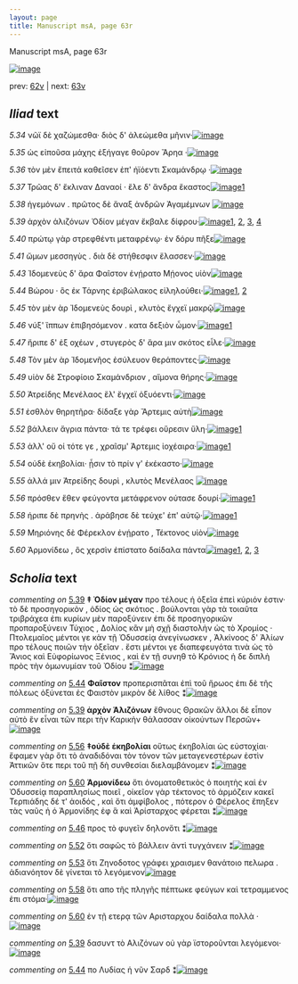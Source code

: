 ```yaml
---
layout: page
title: Manuscript msA, page 63r
---
```


Manuscript msA, page 63r

[![image](http://www.homermultitext.org/iipsrv?OBJ=IIP,1.0&FIF=/project/homer/pyramidal/deepzoom/hmt/vaimg/2017a/VA063RN_0064.tif&WID=100&CVT=JPEG)](http://www.homermultitext.org/ict2/?urn=urn:cite2:hmt:vaimg.2017a:VA063RN_0064)

prev:  [62v](../62v) | next:  [63v](../63v)

## *Iliad* text

*5.34* <a id="5.34"/> νῶϊ δὲ χαζώμεσθα· διὸς δ' ἀλεώμεθα μῆνιν·[![image](http://www.homermultitext.org/iipsrv?OBJ=IIP,1.0&FIF=/project/homer/pyramidal/deepzoom/hmt/vaimg/2017a/VA063RN_0064.tif&RGN=0.174,0.2126,0.447,0.0316&WID=1000&CVT=JPEG)](http://www.homermultitext.org/ict2/?urn=urn:cite2:hmt:vaimg.2017a:VA063RN_0064@0.174,0.2126,0.447,0.0316)

*5.35* <a id="5.35"/> ὡς εἰποῦσα μάχης ἐξήγαγε θοῦρον Ἄρηα ·[![image](http://www.homermultitext.org/iipsrv?OBJ=IIP,1.0&FIF=/project/homer/pyramidal/deepzoom/hmt/vaimg/2017a/VA063RN_0064.tif&RGN=0.178,0.2276,0.402,0.0331&WID=1000&CVT=JPEG)](http://www.homermultitext.org/ict2/?urn=urn:cite2:hmt:vaimg.2017a:VA063RN_0064@0.178,0.2276,0.402,0.0331)

*5.36* <a id="5.36"/> τὸν μὲν ἔπειτά καθεῖσεν ἐπ' ἠϊόεντι Σκαμάνδρῳ ·[![image](http://www.homermultitext.org/iipsrv?OBJ=IIP,1.0&FIF=/project/homer/pyramidal/deepzoom/hmt/vaimg/2017a/VA063RN_0064.tif&RGN=0.177,0.2487,0.462,0.0285&WID=1000&CVT=JPEG)](http://www.homermultitext.org/ict2/?urn=urn:cite2:hmt:vaimg.2017a:VA063RN_0064@0.177,0.2487,0.462,0.0285)

*5.37* <a id="5.37"/> Τρῶας δ' ἔκλιναν Δαναοί · ἕλε δ' ἄνδρα ἕκαστος[![image](http://www.homermultitext.org/iipsrv?OBJ=IIP,1.0&FIF=/project/homer/pyramidal/deepzoom/hmt/vaimg/2017a/VA063RN_0064.tif&RGN=0.162,0.266,0.46,0.0331&WID=1000&CVT=JPEG)](http://www.homermultitext.org/ict2/?urn=urn:cite2:hmt:vaimg.2017a:VA063RN_0064@0.162,0.266,0.46,0.0331)[1](#msAim_5.6011)

*5.38* <a id="5.38"/> ἡγεμόνων . πρῶτος δὲ ἄναξ ἀνδρῶν Ἀγαμέμνων 				[![image](http://www.homermultitext.org/iipsrv?OBJ=IIP,1.0&FIF=/project/homer/pyramidal/deepzoom/hmt/vaimg/2017a/VA063RN_0064.tif&RGN=0.178,0.284,0.445,0.0376&WID=1000&CVT=JPEG)](http://www.homermultitext.org/ict2/?urn=urn:cite2:hmt:vaimg.2017a:VA063RN_0064@0.178,0.284,0.445,0.0376)

*5.39* <a id="5.39"/> ἀρχὸν ἁλιζόνων Ὀδίον 					μέγαν ἔκβαλε δίφρου·[![image](http://www.homermultitext.org/iipsrv?OBJ=IIP,1.0&FIF=/project/homer/pyramidal/deepzoom/hmt/vaimg/2017a/VA063RN_0064.tif&RGN=0.179,0.3043,0.417,0.0331&WID=1000&CVT=JPEG)](http://www.homermultitext.org/ict2/?urn=urn:cite2:hmt:vaimg.2017a:VA063RN_0064@0.179,0.3043,0.417,0.0331)[1](#msAint_5.6018), [2](#msAim_5.6012), [3](#msA_5.1014), [4](#msA_5.1016)

*5.40* <a id="5.40"/> πρώτῳ γὰρ στρεφθέντι μεταφρένῳ· ἐν δόρυ πῆξε[![image](http://www.homermultitext.org/iipsrv?OBJ=IIP,1.0&FIF=/project/homer/pyramidal/deepzoom/hmt/vaimg/2017a/VA063RN_0064.tif&RGN=0.174,0.3261,0.448,0.0331&WID=1000&CVT=JPEG)](http://www.homermultitext.org/ict2/?urn=urn:cite2:hmt:vaimg.2017a:VA063RN_0064@0.174,0.3261,0.448,0.0331)

*5.41* <a id="5.41"/> ὤμων μεσσηγὺς . διὰ δὲ στήθεσφιν ἔλασσεν·[![image](http://www.homermultitext.org/iipsrv?OBJ=IIP,1.0&FIF=/project/homer/pyramidal/deepzoom/hmt/vaimg/2017a/VA063RN_0064.tif&RGN=0.174,0.3434,0.422,0.0323&WID=1000&CVT=JPEG)](http://www.homermultitext.org/ict2/?urn=urn:cite2:hmt:vaimg.2017a:VA063RN_0064@0.174,0.3434,0.422,0.0323)

*5.43* <a id="5.43"/> Ἰδομενεὺς δ' ἄρα 						 Φαῖστον ἐνῄρατο Μῄονος υἱὸν[![image](http://www.homermultitext.org/iipsrv?OBJ=IIP,1.0&FIF=/project/homer/pyramidal/deepzoom/hmt/vaimg/2017a/VA063RN_0064.tif&RGN=0.172,0.3621,0.448,0.0346&WID=1000&CVT=JPEG)](http://www.homermultitext.org/ict2/?urn=urn:cite2:hmt:vaimg.2017a:VA063RN_0064@0.172,0.3621,0.448,0.0346)

*5.44* <a id="5.44"/> Βώρου · ὃς ἐκ Τάρνης ἐριβώλακος εἰληλούθει·[![image](http://www.homermultitext.org/iipsrv?OBJ=IIP,1.0&FIF=/project/homer/pyramidal/deepzoom/hmt/vaimg/2017a/VA063RN_0064.tif&RGN=0.175,0.3802,0.43,0.0346&WID=1000&CVT=JPEG)](http://www.homermultitext.org/ict2/?urn=urn:cite2:hmt:vaimg.2017a:VA063RN_0064@0.175,0.3802,0.43,0.0346)[1](#msAint_5.6019), [2](#msA_5.1015)

*5.45* <a id="5.45"/> τὸν μὲν ὰρ Ἰδομενεὺς 					δουρὶ , κλυτὸς ἔγχεϊ μακρῷ[![image](http://www.homermultitext.org/iipsrv?OBJ=IIP,1.0&FIF=/project/homer/pyramidal/deepzoom/hmt/vaimg/2017a/VA063RN_0064.tif&RGN=0.167,0.3989,0.464,0.0301&WID=1000&CVT=JPEG)](http://www.homermultitext.org/ict2/?urn=urn:cite2:hmt:vaimg.2017a:VA063RN_0064@0.167,0.3989,0.464,0.0301)

*5.46* <a id="5.46"/> νύξ' ἵππων ἐπιβησόμενον . κατα δεξιὸν ὦμον·[![image](http://www.homermultitext.org/iipsrv?OBJ=IIP,1.0&FIF=/project/homer/pyramidal/deepzoom/hmt/vaimg/2017a/VA063RN_0064.tif&RGN=0.174,0.4177,0.443,0.0308&WID=1000&CVT=JPEG)](http://www.homermultitext.org/ict2/?urn=urn:cite2:hmt:vaimg.2017a:VA063RN_0064@0.174,0.4177,0.443,0.0308)[1](#msAim_5.6013)

*5.47* <a id="5.47"/> ἤριπε δ' ἐξ οχέων , στυγερὸς δ' ἄρα μιν σκότος εἷλε·[![image](http://www.homermultitext.org/iipsrv?OBJ=IIP,1.0&FIF=/project/homer/pyramidal/deepzoom/hmt/vaimg/2017a/VA063RN_0064.tif&RGN=0.174,0.4335,0.454,0.0338&WID=1000&CVT=JPEG)](http://www.homermultitext.org/ict2/?urn=urn:cite2:hmt:vaimg.2017a:VA063RN_0064@0.174,0.4335,0.454,0.0338)

*5.48* <a id="5.48"/> Τὸν μὲν ὰρ Ἰδομενῆος 					ἐσύλευον θεράποντες·[![image](http://www.homermultitext.org/iipsrv?OBJ=IIP,1.0&FIF=/project/homer/pyramidal/deepzoom/hmt/vaimg/2017a/VA063RN_0064.tif&RGN=0.168,0.4576,0.426,0.0278&WID=1000&CVT=JPEG)](http://www.homermultitext.org/ict2/?urn=urn:cite2:hmt:vaimg.2017a:VA063RN_0064@0.168,0.4576,0.426,0.0278)

*5.49* <a id="5.49"/> υἱὸν δὲ Στροφίοιο 					 Σκαμάνδριον , αἵμονα θήρης·[![image](http://www.homermultitext.org/iipsrv?OBJ=IIP,1.0&FIF=/project/homer/pyramidal/deepzoom/hmt/vaimg/2017a/VA063RN_0064.tif&RGN=0.171,0.4741,0.443,0.0293&WID=1000&CVT=JPEG)](http://www.homermultitext.org/ict2/?urn=urn:cite2:hmt:vaimg.2017a:VA063RN_0064@0.171,0.4741,0.443,0.0293)

*5.50* <a id="5.50"/> Ἀτρείδης Μενέλαος ἕλ' 					ἔγχεϊ ὀξυόεντι·[![image](http://www.homermultitext.org/iipsrv?OBJ=IIP,1.0&FIF=/project/homer/pyramidal/deepzoom/hmt/vaimg/2017a/VA063RN_0064.tif&RGN=0.175,0.4921,0.388,0.0323&WID=1000&CVT=JPEG)](http://www.homermultitext.org/ict2/?urn=urn:cite2:hmt:vaimg.2017a:VA063RN_0064@0.175,0.4921,0.388,0.0323)

*5.51* <a id="5.51"/> ἐσθλὸν θηρητῆρα· δίδαξε γὰρ Ἄρτεμις αὐτὴ[![image](http://www.homermultitext.org/iipsrv?OBJ=IIP,1.0&FIF=/project/homer/pyramidal/deepzoom/hmt/vaimg/2017a/VA063RN_0064.tif&RGN=0.173,0.5064,0.435,0.0361&WID=1000&CVT=JPEG)](http://www.homermultitext.org/ict2/?urn=urn:cite2:hmt:vaimg.2017a:VA063RN_0064@0.173,0.5064,0.435,0.0361)

*5.52* <a id="5.52"/> βάλλειν ἄγρια πάντα· τά τε τρέφει οὔρεσιν ὕλη·[![image](http://www.homermultitext.org/iipsrv?OBJ=IIP,1.0&FIF=/project/homer/pyramidal/deepzoom/hmt/vaimg/2017a/VA063RN_0064.tif&RGN=0.156,0.5297,0.455,0.0316&WID=1000&CVT=JPEG)](http://www.homermultitext.org/ict2/?urn=urn:cite2:hmt:vaimg.2017a:VA063RN_0064@0.156,0.5297,0.455,0.0316)[1](#msAim_5.6014)

*5.53* <a id="5.53"/> ἀλλ' οὔ οἱ τότε γε , χραῖσμ' Άρτεμις ἰοχέαιρα·[![image](http://www.homermultitext.org/iipsrv?OBJ=IIP,1.0&FIF=/project/homer/pyramidal/deepzoom/hmt/vaimg/2017a/VA063RN_0064.tif&RGN=0.171,0.5507,0.418,0.0301&WID=1000&CVT=JPEG)](http://www.homermultitext.org/ict2/?urn=urn:cite2:hmt:vaimg.2017a:VA063RN_0064@0.171,0.5507,0.418,0.0301)[1](#msAim_5.6015)

*5.54* <a id="5.54"/> οὐδὲ ἑκηβολίαι· ᾗσιν τὸ πρίν γ' ἐκέκαστο·[![image](http://www.homermultitext.org/iipsrv?OBJ=IIP,1.0&FIF=/project/homer/pyramidal/deepzoom/hmt/vaimg/2017a/VA063RN_0064.tif&RGN=0.171,0.5733,0.418,0.0301&WID=1000&CVT=JPEG)](http://www.homermultitext.org/ict2/?urn=urn:cite2:hmt:vaimg.2017a:VA063RN_0064@0.171,0.5733,0.418,0.0301)

*5.55* <a id="5.55"/> ἀλλά μιν Ἀτρείδης 					δουρὶ , κλυτὸς Μενέλαος 				[![image](http://www.homermultitext.org/iipsrv?OBJ=IIP,1.0&FIF=/project/homer/pyramidal/deepzoom/hmt/vaimg/2017a/VA063RN_0064.tif&RGN=0.169,0.5928,0.418,0.0301&WID=1000&CVT=JPEG)](http://www.homermultitext.org/ict2/?urn=urn:cite2:hmt:vaimg.2017a:VA063RN_0064@0.169,0.5928,0.418,0.0301)

*5.56* <a id="5.56"/> πρόσθεν ἕθεν φεύγοντα μετάφρενον ούτασε δουρί·[![image](http://www.homermultitext.org/iipsrv?OBJ=IIP,1.0&FIF=/project/homer/pyramidal/deepzoom/hmt/vaimg/2017a/VA063RN_0064.tif&RGN=0.168,0.6146,0.464,0.0301&WID=1000&CVT=JPEG)](http://www.homermultitext.org/ict2/?urn=urn:cite2:hmt:vaimg.2017a:VA063RN_0064@0.168,0.6146,0.464,0.0301)[1](#msA_5.1017)

*5.58* <a id="5.58"/> ήριπε δὲ πρηνὴς . ἀράβησε δὲ τεύχε' ἐπ' αὐτῷ·[![image](http://www.homermultitext.org/iipsrv?OBJ=IIP,1.0&FIF=/project/homer/pyramidal/deepzoom/hmt/vaimg/2017a/VA063RN_0064.tif&RGN=0.171,0.6326,0.451,0.0293&WID=1000&CVT=JPEG)](http://www.homermultitext.org/ict2/?urn=urn:cite2:hmt:vaimg.2017a:VA063RN_0064@0.171,0.6326,0.451,0.0293)[1](#msAim_5.6016)

*5.59* <a id="5.59"/> Μηριόνης δὲ Φέρεκλον ἐνῄρατο , Τέκτονος υἱὸν[![image](http://www.homermultitext.org/iipsrv?OBJ=IIP,1.0&FIF=/project/homer/pyramidal/deepzoom/hmt/vaimg/2017a/VA063RN_0064.tif&RGN=0.175,0.6514,0.451,0.0293&WID=1000&CVT=JPEG)](http://www.homermultitext.org/ict2/?urn=urn:cite2:hmt:vaimg.2017a:VA063RN_0064@0.175,0.6514,0.451,0.0293)

*5.60* <a id="5.60"/> Ἁρμονίδεω , ὃς χερσὶν 					ἐπίστατο δαίδαλα πάντα[![image](http://www.homermultitext.org/iipsrv?OBJ=IIP,1.0&FIF=/project/homer/pyramidal/deepzoom/hmt/vaimg/2017a/VA063RN_0064.tif&RGN=0.172,0.6724,0.457,0.027&WID=1000&CVT=JPEG)](http://www.homermultitext.org/ict2/?urn=urn:cite2:hmt:vaimg.2017a:VA063RN_0064@0.172,0.6724,0.457,0.027)[1](#msAil_5.6020), [2](#msA_5.1018), [3](#msAim_5.6017)

## *Scholia* text

*commenting on* [5.39](#5.39)  <a id="msA_5.1014"/> **‡ Ὀδίον μέγαν** προ τέλους ἡ ὀξεῖα ἐπεὶ κύριόν ἐστιν· τὸ δὲ προσηγορικὸν , ὀδίος ὡς σκότιος . βούλονται γὰρ τὰ τοιαῦτα τριβράχεα ἐπι κυρίων μὲν παροξύνειν ἐπι δὲ προσηγορικῶν προπαροξύνειν Τύχιος , Δολίος κἂν μὴ σχῇ διαστολὴν ὡς τὸ Χρομίος · Πτολεμαῖος μέντοι γε κὰν τῇ Ὀδυσσείᾳ ἀνεγίνωσκεν , Ἀλκίνοος δ' Ἁλίων προ τέλους ποιῶν τὴν ὀξεῖαν . ἔστι μέντοι γε διαπεφευγότα τινὰ ὡς τὸ Ἄνιος καὶ Εὐφορίωνος Ξένιος , καὶ ἐν τῇ συνηθ τὸ Κρόνιος ἡ δε διπλὴ πρὸς τὴν ὁμωνυμίαν τοῦ Ὀδίου ⁑[![image](http://www.homermultitext.org/iipsrv?OBJ=IIP,1.0&FIF=/project/homer/pyramidal/deepzoom/hmt/vaimg/2017a/VA063RN_0064.tif&RGN=0.18275608,0.10318119,0.64038320,0.07413555&WID=1000&CVT=JPEG)](http://www.homermultitext.org/ict2/?urn=urn:cite2:hmt:vaimg.2017a:VA063RN_0064@0.18275608,0.10318119,0.64038320,0.07413555)

*commenting on* [5.44](#5.44)  <a id="msA_5.1015"/> **Φαῖστον** προπερισπᾶται ἐπὶ τοῦ ἥρωος ἐπι δὲ τῆς πόλεως ὀξύνεται ἐς Φαιστὸν μικρὸν δὲ λίθος ⁑[![image](http://www.homermultitext.org/iipsrv?OBJ=IIP,1.0&FIF=/project/homer/pyramidal/deepzoom/hmt/vaimg/2017a/VA063RN_0064.tif&RGN=0.18754606,0.16154910,0.63596168,0.03291840&WID=1000&CVT=JPEG)](http://www.homermultitext.org/ict2/?urn=urn:cite2:hmt:vaimg.2017a:VA063RN_0064@0.18754606,0.16154910,0.63596168,0.03291840)

*commenting on* [5.39](#5.39)  <a id="msA_5.1016"/> **ἀρχὸν Ἁλιζόνων** ἔθνους Θρακῶν ἄλλοι δὲ εἶπον αὐτὸ ἓν εἶναι τῶν περι τὴν Καρικὴν θάλασσαν οἰκούντων Περσῶν+[![image](http://www.homermultitext.org/iipsrv?OBJ=IIP,1.0&FIF=/project/homer/pyramidal/deepzoom/hmt/vaimg/2017a/VA063RN_0064.tif&RGN=0.67207074,0.30926694,0.13411938,0.06445367&WID=1000&CVT=JPEG)](http://www.homermultitext.org/ict2/?urn=urn:cite2:hmt:vaimg.2017a:VA063RN_0064@0.67207074,0.30926694,0.13411938,0.06445367)

*commenting on* [5.56](#5.56)  <a id="msA_5.1017"/> **‡οὐδὲ ἑκηβολίαι** οὕτως ἑκηβολίαι ὡς εὐστοχίαι· ἔφαμεν γὰρ ὅτι τὸ ἀναδιδόναι τὸν τόνον τῶν μεταγενεστέρων ἐστὶν Ἀττικῶν ὅτε περι τοῦ πῇ δὴ συνθεσίαι διελαμβάνομεν ⁑[![image](http://www.homermultitext.org/iipsrv?OBJ=IIP,1.0&FIF=/project/homer/pyramidal/deepzoom/hmt/vaimg/2017a/VA063RN_0064.tif&RGN=0.16212233,0.71673582,0.64848931,0.03540802&WID=1000&CVT=JPEG)](http://www.homermultitext.org/ict2/?urn=urn:cite2:hmt:vaimg.2017a:VA063RN_0064@0.16212233,0.71673582,0.64848931,0.03540802)

*commenting on* [5.60](#5.60)  <a id="msA_5.1018"/> **Ἁρμονίδεω** ὅτι ὀνοματοθετικὸς ὁ ποιητὴς καὶ ἐν Ὀδυσσείᾳ παραπλησίως ποιεῖ , οἰκεῖον γὰρ τέκτονος τὸ ἁρμόζειν κακεῖ Τερπιάδης δέ τ' ἀοιδός , καὶ ὅτι ἀμφίβολος , πότερον ὁ Φέρελος ἔπηξεν τὰς ναῦς ἠ ὁ Ἁρμονίδης ἐφ ἃ καὶ Ἀρίσταρχος φέρεται ⁑[![image](http://www.homermultitext.org/iipsrv?OBJ=IIP,1.0&FIF=/project/homer/pyramidal/deepzoom/hmt/vaimg/2017a/VA063RN_0064.tif&RGN=0.16654385,0.73499308,0.63448784,0.05089903&WID=1000&CVT=JPEG)](http://www.homermultitext.org/ict2/?urn=urn:cite2:hmt:vaimg.2017a:VA063RN_0064@0.16654385,0.73499308,0.63448784,0.05089903)

*commenting on* [5.46](#5.46)  <a id="msAim_5.6013.comment"/> προς τὸ φυγεῖν δηλονὅτι ⁑[![image](http://www.homermultitext.org/iipsrv?OBJ=IIP,1.0&FIF=/project/homer/pyramidal/deepzoom/hmt/vaimg/2017a/VA063RN_0064.tif&RGN=0.61201179,0.41825726,0.06263817,0.02683264&WID=1000&CVT=JPEG)](http://www.homermultitext.org/ict2/?urn=urn:cite2:hmt:vaimg.2017a:VA063RN_0064@0.61201179,0.41825726,0.06263817,0.02683264)

*commenting on* [5.52](#5.52)  <a id="msAim_5.6014.comment"/> ὅτι σαφῶς τὸ βάλλειν ἀντὶ τυγχάνειν ⁑[![image](http://www.homermultitext.org/iipsrv?OBJ=IIP,1.0&FIF=/project/homer/pyramidal/deepzoom/hmt/vaimg/2017a/VA063RN_0064.tif&RGN=0.60464259,0.53748271,0.07774503,0.02627939&WID=1000&CVT=JPEG)](http://www.homermultitext.org/ict2/?urn=urn:cite2:hmt:vaimg.2017a:VA063RN_0064@0.60464259,0.53748271,0.07774503,0.02627939)

*commenting on* [5.53](#5.53)  <a id="msAim_5.6015.comment"/> ὅτι Ζηνοδοτος γράφει χραισμεν θανάτοιο πελωρα . ἀδιανόητον δὲ γίνεται τὸ λεγόμενον[![image](http://www.homermultitext.org/iipsrv?OBJ=IIP,1.0&FIF=/project/homer/pyramidal/deepzoom/hmt/vaimg/2017a/VA063RN_0064.tif&RGN=0.59874724,0.55988935,0.08548268,0.04315353&WID=1000&CVT=JPEG)](http://www.homermultitext.org/ict2/?urn=urn:cite2:hmt:vaimg.2017a:VA063RN_0064@0.59874724,0.55988935,0.08548268,0.04315353)

*commenting on* [5.58](#5.58)  <a id="msAim_5.6016.comment"/> ὅτι απο τῆς πληγῆς πέπτωκε φεύγων καὶ τετραμμενος ἐπι στόμα·[![image](http://www.homermultitext.org/iipsrv?OBJ=IIP,1.0&FIF=/project/homer/pyramidal/deepzoom/hmt/vaimg/2017a/VA063RN_0064.tif&RGN=0.62527634,0.62932227,0.06411201,0.03900415&WID=1000&CVT=JPEG)](http://www.homermultitext.org/ict2/?urn=urn:cite2:hmt:vaimg.2017a:VA063RN_0064@0.62527634,0.62932227,0.06411201,0.03900415)

*commenting on* [5.60](#5.60)  <a id="msAim_5.6017.comment"/> ἐν τῇ ετερᾳ τῶν Αρισταρχου δαίδαλα πολλὰ ·[![image](http://www.homermultitext.org/iipsrv?OBJ=IIP,1.0&FIF=/project/homer/pyramidal/deepzoom/hmt/vaimg/2017a/VA063RN_0064.tif&RGN=0.62896094,0.67219917,0.05158438,0.02904564&WID=1000&CVT=JPEG)](http://www.homermultitext.org/ict2/?urn=urn:cite2:hmt:vaimg.2017a:VA063RN_0064@0.62896094,0.67219917,0.05158438,0.02904564)

*commenting on* [5.39](#5.39)  <a id="msAint_5.6018.comment"/> δασυντ τὸ Αλιζόνων οὐ γὰρ ϊστοροῦνται λεγόμενοι·[![image](http://www.homermultitext.org/iipsrv?OBJ=IIP,1.0&FIF=/project/homer/pyramidal/deepzoom/hmt/vaimg/2017a/VA063RN_0064.tif&RGN=0.11569639,0.30982019,0.06116433,0.03651452&WID=1000&CVT=JPEG)](http://www.homermultitext.org/ict2/?urn=urn:cite2:hmt:vaimg.2017a:VA063RN_0064@0.11569639,0.30982019,0.06116433,0.03651452)

*commenting on* [5.44](#5.44)  <a id="msAint_5.6019.comment"/> πο Λυδίας ἡ νῦν Σαρδ ⁑[![image](http://www.homermultitext.org/iipsrv?OBJ=IIP,1.0&FIF=/project/homer/pyramidal/deepzoom/hmt/vaimg/2017a/VA063RN_0064.tif&RGN=0.12011791,0.38008299,0.04753132,0.02351314&WID=1000&CVT=JPEG)](http://www.homermultitext.org/ict2/?urn=urn:cite2:hmt:vaimg.2017a:VA063RN_0064@0.12011791,0.38008299,0.04753132,0.02351314)